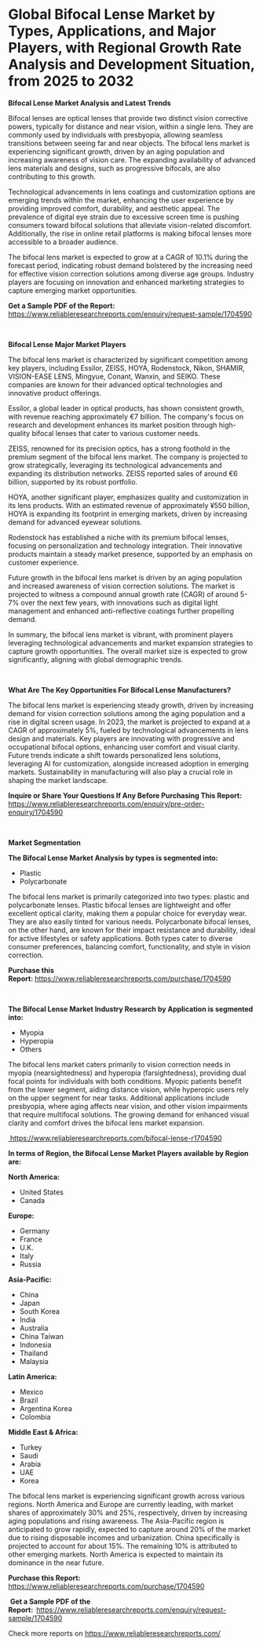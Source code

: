 <p><h1>Global Bifocal Lense Market by Types, Applications, and Major Players, with Regional Growth Rate Analysis and Development Situation, from 2025 to 2032</h1></p><p><strong>Bifocal Lense Market Analysis and Latest Trends</strong></p>
<p><p>Bifocal lenses are optical lenses that provide two distinct vision corrective powers, typically for distance and near vision, within a single lens. They are commonly used by individuals with presbyopia, allowing seamless transitions between seeing far and near objects. The bifocal lens market is experiencing significant growth, driven by an aging population and increasing awareness of vision care. The expanding availability of advanced lens materials and designs, such as progressive bifocals, are also contributing to this growth.</p><p>Technological advancements in lens coatings and customization options are emerging trends within the market, enhancing the user experience by providing improved comfort, durability, and aesthetic appeal. The prevalence of digital eye strain due to excessive screen time is pushing consumers toward bifocal solutions that alleviate vision-related discomfort. Additionally, the rise in online retail platforms is making bifocal lenses more accessible to a broader audience. </p><p>The bifocal lens market is expected to grow at a CAGR of 10.1% during the forecast period, indicating robust demand bolstered by the increasing need for effective vision correction solutions among diverse age groups. Industry players are focusing on innovation and enhanced marketing strategies to capture emerging market opportunities.</p></p>
<p><strong>Get a Sample PDF of the Report:&nbsp;</strong> <a href="https://www.reliableresearchreports.com/enquiry/request-sample/1704590?utm_campaign=1581&utm_medium=2&utm_source=Github&utm_content=ia&utm_term=09012025&utm_id=bifocal-lense">https://www.reliableresearchreports.com/enquiry/request-sample/1704590</a></p>
<p>&nbsp;</p>
<p><strong>Bifocal Lense Major Market Players</strong></p>
<p><p>The bifocal lens market is characterized by significant competition among key players, including Essilor, ZEISS, HOYA, Rodenstock, Nikon, SHAMIR, VISION-EASE LENS, Mingyue, Conant, Wanxin, and SEIKO. These companies are known for their advanced optical technologies and innovative product offerings.</p><p>Essilor, a global leader in optical products, has shown consistent growth, with revenue reaching approximately €7 billion. The company's focus on research and development enhances its market position through high-quality bifocal lenses that cater to various customer needs.</p><p>ZEISS, renowned for its precision optics, has a strong foothold in the premium segment of the bifocal lens market. The company is projected to grow strategically, leveraging its technological advancements and expanding its distribution networks. ZEISS reported sales of around €6 billion, supported by its robust portfolio.</p><p>HOYA, another significant player, emphasizes quality and customization in its lens products. With an estimated revenue of approximately ¥550 billion, HOYA is expanding its footprint in emerging markets, driven by increasing demand for advanced eyewear solutions.</p><p>Rodenstock has established a niche with its premium bifocal lenses, focusing on personalization and technology integration. Their innovative products maintain a steady market presence, supported by an emphasis on customer experience.</p><p>Future growth in the bifocal lens market is driven by an aging population and increased awareness of vision correction solutions. The market is projected to witness a compound annual growth rate (CAGR) of around 5-7% over the next few years, with innovations such as digital light management and enhanced anti-reflective coatings further propelling demand.</p><p>In summary, the bifocal lens market is vibrant, with prominent players leveraging technological advancements and market expansion strategies to capture growth opportunities. The overall market size is expected to grow significantly, aligning with global demographic trends.</p></p>
<p>&nbsp;</p>
<p><strong>What Are The Key Opportunities For Bifocal Lense Manufacturers?</strong></p>
<p><p>The bifocal lens market is experiencing steady growth, driven by increasing demand for vision correction solutions among the aging population and a rise in digital screen usage. In 2023, the market is projected to expand at a CAGR of approximately 5%, fueled by technological advancements in lens design and materials. Key players are innovating with progressive and occupational bifocal options, enhancing user comfort and visual clarity. Future trends indicate a shift towards personalized lens solutions, leveraging AI for customization, alongside increased adoption in emerging markets. Sustainability in manufacturing will also play a crucial role in shaping the market landscape.</p></p>
<p><strong>Inquire or Share Your Questions If Any Before Purchasing This Report:</strong> <a href="https://www.reliableresearchreports.com/enquiry/pre-order-enquiry/1704590?utm_campaign=1581&utm_medium=2&utm_source=Github&utm_content=ia&utm_term=09012025&utm_id=bifocal-lense">https://www.reliableresearchreports.com/enquiry/pre-order-enquiry/1704590</a></p>
<p>&nbsp;</p>
<p><strong>Market Segmentation</strong></p>
<p><strong>The Bifocal Lense Market Analysis by types is segmented into:</strong></p>
<p><ul><li>Plastic</li><li>Polycarbonate</li></ul></p>
<p><p>The bifocal lens market is primarily categorized into two types: plastic and polycarbonate lenses. Plastic bifocal lenses are lightweight and offer excellent optical clarity, making them a popular choice for everyday wear. They are also easily tinted for various needs. Polycarbonate bifocal lenses, on the other hand, are known for their impact resistance and durability, ideal for active lifestyles or safety applications. Both types cater to diverse consumer preferences, balancing comfort, functionality, and style in vision correction.</p></p>
<p><strong>Purchase this Report:&nbsp;</strong><a href="https://www.reliableresearchreports.com/purchase/1704590?utm_campaign=1581&utm_medium=2&utm_source=Github&utm_content=ia&utm_term=09012025&utm_id=bifocal-lense">https://www.reliableresearchreports.com/purchase/1704590</a></p>
<p>&nbsp;</p>
<p><strong>The Bifocal Lense Market Industry Research by Application is segmented into:</strong></p>
<p><ul><li>Myopia</li><li>Hyperopia</li><li>Others</li></ul></p>
<p><p>The bifocal lens market caters primarily to vision correction needs in myopia (nearsightedness) and hyperopia (farsightedness), providing dual focal points for individuals with both conditions. Myopic patients benefit from the lower segment, aiding distance vision, while hyperopic users rely on the upper segment for near tasks. Additional applications include presbyopia, where aging affects near vision, and other vision impairments that require multifocal solutions. The growing demand for enhanced visual clarity and comfort drives the bifocal lens market expansion.</p></p>
<p><a href="https://www.reliableresearchreports.com/bifocal-lense-r1704590?utm_campaign=1581&utm_medium=2&utm_source=Github&utm_content=ia&utm_term=09012025&utm_id=bifocal-lense">&nbsp;https://www.reliableresearchreports.com/bifocal-lense-r1704590</a></p>
<p><strong>In terms of Region, the Bifocal Lense Market Players available by Region are:</strong></p>
<p>
    <p> <strong> North America: </strong>
        <ul>
            <li>United States</li>
            <li>Canada</li>
        </ul>
        </p> 
    <p> <strong> Europe: </strong>
        <ul>
            <li>Germany</li>
            <li>France</li>
            <li>U.K.</li>
            <li>Italy</li>
            <li>Russia</li>
        </ul>
        </p> 
    <p> <strong> Asia-Pacific: </strong>
        <ul>
            <li>China</li>
            <li>Japan</li>
            <li>South Korea</li>
            <li>India</li>
            <li>Australia</li>
            <li>China Taiwan</li>
            <li>Indonesia</li>
            <li>Thailand</li>
            <li>Malaysia</li>
        </ul>
        </p> 
    <p> <strong> Latin America: </strong>
        <ul>
            <li>Mexico</li>
            <li>Brazil</li>
            <li>Argentina Korea</li>
            <li>Colombia</li>
        </ul>
        </p> 
    <p> <strong> Middle East & Africa: </strong>
        <ul>
            <li>Turkey</li>
            <li>Saudi</li>
            <li>Arabia</li>
            <li>UAE</li>
            <li>Korea</li>
        </ul>
    </p>
    </p>
<p><p>The bifocal lens market is experiencing significant growth across various regions. North America and Europe are currently leading, with market shares of approximately 30% and 25%, respectively, driven by increasing aging populations and rising awareness. The Asia-Pacific region is anticipated to grow rapidly, expected to capture around 20% of the market due to rising disposable incomes and urbanization. China specifically is projected to account for about 15%. The remaining 10% is attributed to other emerging markets. North America is expected to maintain its dominance in the near future.</p></p>
<p><strong>Purchase this Report: </strong><a href="https://www.reliableresearchreports.com/purchase/1704590?utm_campaign=1581&utm_medium=2&utm_source=Github&utm_content=ia&utm_term=09012025&utm_id=bifocal-lense">https://www.reliableresearchreports.com/purchase/1704590</a></p>
<p>&nbsp;<strong>Get a Sample PDF of the Report:&nbsp;&nbsp;</strong><a href="https://www.reliableresearchreports.com/enquiry/request-sample/1704590?utm_campaign=1581&utm_medium=2&utm_source=Github&utm_content=ia&utm_term=09012025&utm_id=bifocal-lense">https://www.reliableresearchreports.com/enquiry/request-sample/1704590</a></p>
<p><strong></strong></p>
<p>Check more reports on <a href="https://www.reliableresearchreports.com/?utm_campaign=1581&utm_medium=2&utm_source=Github&utm_content=ia&utm_term=09012025&utm_id=bifocal-lense">https://www.reliableresearchreports.com/</a></p>